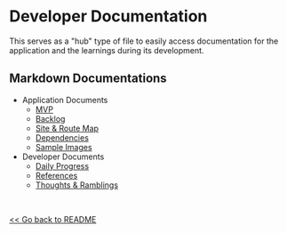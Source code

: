 # Developer Documentation

This serves as a "hub" type of file to easily access documentation for the application and the learnings during its development.

## Markdown Documentations

- Application Documents
  - [MVP]()
  - [Backlog]()
  - [Site & Route Map]()
  - [Dependencies]()
  - [Sample Images]()
- Developer Documents
  - [Daily Progress]()
  - [References]()
  - [Thoughts & Ramblings]()

<br>

[<< Go back to README](https://github.com/Rammina/toy-gallery)

